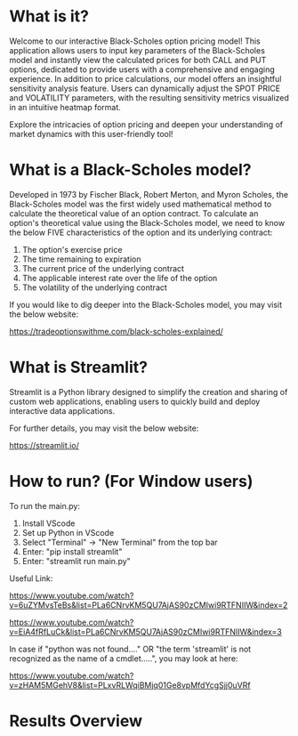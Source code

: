 # What is it?
Welcome to our interactive Black-Scholes option pricing model! This application allows users to input key parameters of the Black-Scholes model and instantly view the calculated prices for both CALL and PUT options, dedicated to provide users with a comprehensive and engaging experience. In addition to price calculations, our model offers an insightful sensitivity analysis feature. Users can dynamically adjust the SPOT PRICE and VOLATILITY parameters, with the resulting sensitivity metrics visualized in an intuitive heatmap format.

Explore the intricacies of option pricing and deepen your understanding of market dynamics with this user-friendly tool!
# What is a Black-Scholes model?
Developed in 1973 by Fischer Black, Robert Merton, and Myron Scholes, the Black-Scholes model was the first widely used mathematical method to calculate the theoretical value of an option contract. To calculate an option's theoretical value using the Black-Scholes model, we need to know the below FIVE characteristics of the option and its underlying contract:
  1. The option's exercise price
  2. The time remaining to expiration
  3. The current price of the underlying contract
  4. The applicable interest rate over the life of the option
  5. The volatility of the underlying contract

If you would like to dig deeper into the Black-Scholes model, you may visit the below website:

https://tradeoptionswithme.com/black-scholes-explained/

# What is Streamlit?
Streamlit is a Python library designed to simplify the creation and sharing of custom web applications, enabling users to quickly build and deploy interactive data applications.

For further details, you may visit the below website:

https://streamlit.io/

# How to run? (For Window users)
To run the main.py:
  1. Install VScode
  2. Set up Python in VScode
  3. Select "Terminal" -> "New Terminal" from the top bar
  4. Enter: "pip install streamlit"
  5. Enter: "streamlit run main.py"

Useful Link:

https://www.youtube.com/watch?v=6uZYMvsTeBs&list=PLa6CNrvKM5QU7AjAS90zCMIwi9RTFNIIW&index=2 

https://www.youtube.com/watch?v=EiA4fRfLuCk&list=PLa6CNrvKM5QU7AjAS90zCMIwi9RTFNIIW&index=3

In case if "python was not found...." OR "the term 'streamlit' is not recognized as the name of a cmdlet.....", you may look at here:

https://www.youtube.com/watch?v=zHAM5MGehV8&list=PLxvRLWqiBMjq01Ge8vpMfdYcgSjj0uVRf

# Results Overview
